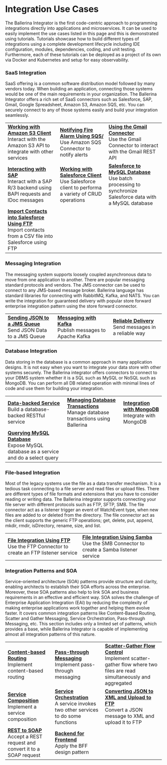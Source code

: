 # Integration Use Cases

The Ballerina Integrator is the first code-centric approach to programming integrations directly into applications and microservices. It can be used to easily implement the use cases listed in this page and this is demonstrated using tutorials. Tutorials showcase how to build different types of integrations using a complete development lifecycle including IDE configuration, modules, dependencies, coding, and unit testing. Furthermore, each of these tutorials can be deployed as a project of its own via Docker and Kubernetes and setup for easy observability.

### SaaS Integration

SaaS offering is a common software distribution model followed by many vendors today. When building an application, connecting those systems would be one of the main requirements in your organization. The Ballerina Integrator offers a rich set of SaaS connectors such as Salesforce, SAP, Gmail, Google Spreadsheet, Amazon S3, Amazon SQS, etc. You can securely connect to any of those systems easily and build your integration seamlessly.

<table>
  <tr>
    <td><b><a href="../tutorials/saas-integrations/amazons3/working-with-amazons3-client/working-with-amazons3-client/">Working with Amazon S3 Client</a></b></br>
    Interact with the Amazon S3 API to integrate with other services</td>
    <td><b><a href="../tutorials/saas-integrations/amazonsqs/notifying-fire-alarm-using-sqs/notifying-fire-alarm-using-sqs/">Notifying Fire Alarm Using SQS/</a></b></br>
    Use Amazon SQS Connector to notify alerts</td>
    <td><b><a href="../tutorials/saas-integrations/gmail/using-the-gmail-connector/using-the-gmail-connector/">Using the Gmail Connector</a></b></br>
    Use the Gmail Connector to interact with the Gmail REST API</td>
  </tr>
  
  <tr>
    <td><b><a href="../tutorials/saas-integrations/sap/interacting-with-sap/interacting-with-sap/">Interacting with SAP</a></b></br>
    Interact with a SAP R/3 backend using BAPI requests and IDoc messages</td>
    <td><b><a href="../tutorials/saas-integrations/sfdc46/working-with-salesforce-client/working-with-salesforce-client/">Working with Salesforce Client</a></b></br>
    Use Salesforce client to performa a variety of CRUD operations</td>
    <td><b><a href="../tutorials/saas-integrations/sfdc46/salesforce-to-mysql-db/salesforce-to-mysql-db/">Salesforce to MySQL Database</a></b></br>
    Use batch processing to synchronize Salesforce data with a MySQL database</td>
  </tr>
  
  <tr>
    <td><b><a href="../tutorials/saas-integrations/sfdc46/import-contacts-into-salesforce-using-ftp/import-contacts-into-salesforce-using-ftp/">Import Contacts into Salesforce Using FTP</a></b></br>
    Import contacts from a CSV file into Salesforce using FTP</td>
    <td></td>
    <td></td>
  </tr>
</table>

### Messaging Integration

The messaging system supports loosely coupled asynchronous data to move from one application to another. There are popular messaging standard protocols and vendors. The JMS connector can be used to connect to any JMS-based message broker. Ballerina language has standard libraries for connecting with RabbitMQ, Kafka, and NATS. You can write the integration for guaranteed delivery with popular store forward enterprise integration pattern using the store forward connector.

<table>
<tr>
    <td><b><a href="../tutorials/messaging-integrations/sending-json-data-to-a-jms-queue/sending-json-data-to-a-jms-queue/">Sending JSON to a JMS Queue</a></b></br>
    Send JSON Data to a JMS Queue</td>
    <td><b><a href="../tutorials/messaging-integrations/messaging-with-kafka/messaging-with-kafka/">Messaging with Kafka</a></b></br>
    Publish messages to Apache Kafka</td>
    <td><b><a href="../tutorials/messaging-integrations/reliable-delivery/reliable-delivery	/">Reliable Delivery</a></b></br>
    Send messages in a reliable way</td>
</tr>

</table>

### Database Integration

Data storing in the database is a common approach in many application designs. It is not easy when you want to integrate your data store with other systems securely. The Ballerina integrator offers connectors to connect to your DBMS system whether it is a SQL such as MySQL or NoSQL such as MongoDB. You can perform all DB related operation with minimal lines of code and use them for building your integration.

<table>
  <tr>
    <td><b><a href="../tutorials/database-integrations/data-backed-service/data-backed-service/">Data-backed Service</a></b></br>
    Build a database-backed RESTful service</td>
    <td><b><a href="../tutorials/database-integrations/managing-database-transactions/managing-database-transactions/">Managing Database Transactions</a></b></br>
    Manage database transactions using Ballerina</td>
    <td><b><a href="../tutorials/database-integrations/mongo-db-transactions/insert-mongodb/insert-mongodb/">Integration with MongoDB</a></b></br>
    Integrate with MongoDB</td>
  </tr>
  
  <tr>
    <td><b><a href="../tutorials/database-integrations/querying-mysql-database/querying-mysql-database/">Querying MySQL Database</a></b></br>
    Expose MySQL database as a service and do a select query</td>
    <td></td>
    <td></td>
  </tr>
</table>

### File-based Integration

Most of the legacy systems use the file as a data transfer mechanism. It is a tedious task connecting to a file server and read files or upload files. There are different types of file formats and extensions that you have to consider reading or writing data. The Ballerina integrator supports connecting your file server with different protocols such as FTP, SFTP, SMB. The file connector act as a listener trigger an event of WatchEvent type, when new files are added to or deleted from the directory. The file connector act as the client supports the generic FTP operations; get, delete, put, append, mkdir, rmdir, isDirectory, rename, size, and list.

<table>
  <tr>
    <td><b><a href="../tutorials/file-based-integrations/file-integration-using-ftp/file-integration-using-ftp/">File Integration Using FTP</a></b></br>
    Use the FTP Connector to create an FTP listener service</td>
    <td><b><a href="../tutorials/file-based-integrations/file-integration-using-smb/file-integration-using-smb/">File Integration Using Samba</a></b></br>
    Use the SMB Connector to create a Samba listener service</td>
    <td></td>
  </tr>
</table>

### Integration Patterns and SOA

Service-oriented architecture (SOA) patterns provide structure and clarity, enabling architects to establish their SOA efforts across the enterprise. Moreover, these SOA patterns also help to link SOA and business requirements in an effective and efficient way. SOA solves the challenge of Enterprise Application Integration (EAI) by reducing the complexity of making enterprise applications work together and helping them evolve faster. It covers common integration patterns like Content-Based Routing, Scatter and Gather Messaging, Service Orchestration, Pass-through Messaging, etc. This section includes only a limited set of patterns, which provides a base, while Ballerina Integrator is capable of implementing almost all integration patterns of this nature.

<table>
  <tr>
    <td><b><a href="../tutorials/integration-patterns-and-soa/content-based-routing/content-based-routing/">Content-based Routing</a></b></br>
    Implement content-based routing</td>
    <td><b><a href="../tutorials/integration-patterns-and-soa/pass-through-messaging/pass-through-messaging/">Pass-through Messaging</a></b></br>
    Implement pass-through messaging</td>
    <td><b><a href="../tutorials/integration-patterns-and-soa/integration-patterns-and-soa/scatter-gather-flow/scatter-gather-flow/">Scatter-Gather Flow Control</a></b></br>
    Implement scatter-gather flow where two files are read simultaneously and aggregated</td>
  </tr>
  
  <tr>
    <td><b><a href="../tutorials/integration-patterns-and-soa/service-composition/service-composition/">Service Composition</a></b></br>
    Implement a service composition</td>
    <td><b><a href="../tutorials/integration-patterns-and-soa/service-orchestration/service-orchestration/">Service Orchestration</a></b></br>
    A service invokes two other services to do some functions</td>
    <td><b><a href="../tutorials/integration-patterns-and-soa/converting-json-to-xml-and-upload-to-ftp/converting-json-to-xml-and-upload-to-ftp/">Converting JSON to XML and Upload to FTP</a></b></br>
    Convert a JSON message to XML and upload it to FTP</td>
  </tr>

  <tr>
    <td><b><a href="../tutorials/integration-patterns-and-soa/exposing-soap-service/exposing-soap-service/">REST to SOAP</a></b></br>
    Accept a REST request and convert it to a SOAP request</td>
    <td><b><a href="../tutorials/integration-patterns-and-soa/backend-for-frontend/backend-for-frontend/">Backend for Frontend</a></b></br>
    Apply the BFF design pattern</td>
    <td></td>
  </tr>
</table>

